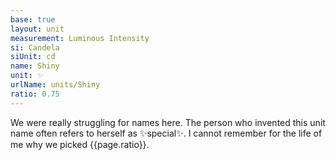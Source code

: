 ```yaml
---
base: true
layout: unit
measurement: Luminous Intensity
si: Candela
siUnit: cd
name: Shiny
unit: ✨
urlName: units/Shiny
ratio: 0.75
---
```


We were really struggling for names here. The person who invented this unit name often refers to herself as ✨special✨. I cannot remember for the life of me why we picked {{page.ratio}}.